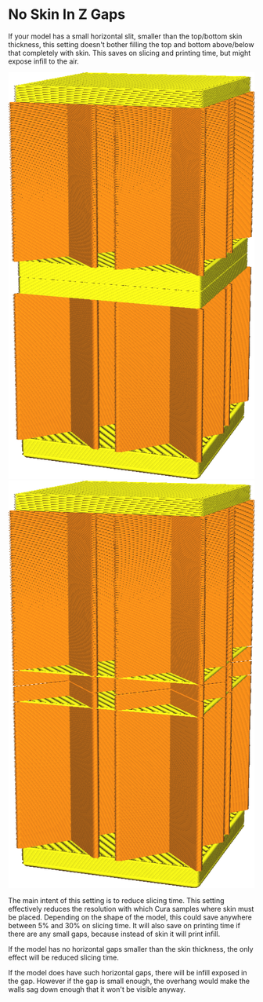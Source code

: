 No Skin In Z Gaps
====
If your model has a small horizontal slit, smaller than the top/bottom skin thickness, this setting doesn't bother filling the top and bottom above/below that completely with skin. This saves on slicing and printing time, but might expose infill to the air.

<!--screenshot {
"image_path": "skin_no_small_gaps_heuristic_disabled.png",
"models": [
    {
        "script": "small_z_gap.scad",
        "scad_params": ["gap_size=0.06"]
    }
],
"camera_position": [-21, -62, 25],
"settings": {
    "wall_line_count": 0,
    "skin_no_small_gaps_heuristic": false
},
"colours": 32
}-->
<!--screenshot {
"image_path": "skin_no_small_gaps_heuristic_enabled.png",
"models": [
    {
        "script": "small_z_gap.scad",
        "scad_params": ["gap_size=0.06"]
    }
],
"camera_position": [-21, -62, 25],
"settings": {
    "wall_line_count": 0,
    "skin_no_small_gaps_heuristic": true
},
"colours": 32
}-->
![Normally there is skin around the small horizontal slit](images/skin_no_small_gaps_heuristic_disabled.png)
![If this is enabled, it doesn't properly close the skin](images/skin_no_small_gaps_heuristic_enabled.png)

The main intent of this setting is to reduce slicing time. This setting effectively reduces the resolution with which Cura samples where skin must be placed. Depending on the shape of the model, this could save anywhere between 5% and 30% on slicing time. It will also save on printing time if there are any small gaps, because instead of skin it will print infill.

If the model has no horizontal gaps smaller than the skin thickness, the only effect will be reduced slicing time.

If the model does have such horizontal gaps, there will be infill exposed in the gap. However if the gap is small enough, the overhang would make the walls sag down enough that it won't be visible anyway.